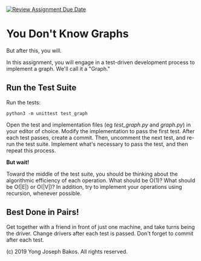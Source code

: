[![Review Assignment Due Date](https://classroom.github.com/assets/deadline-readme-button-22041afd0340ce965d47ae6ef1cefeee28c7c493a6346c4f15d667ab976d596c.svg)](https://classroom.github.com/a/CaHhB4n8)
# You Don't Know Graphs

But after this, you will.

In this assignment, you will engage in a test-driven development process to
implement a graph. We'll call it a "Graph."

## Run the Test Suite

Run the tests:

`python3 -m unittest test_graph`

Open the test and implementation files (eg *test_graph.py* and *graph.py*) in your editor of choice. Modify the implementation to pass the first test. After each test passes, create a commit. Then, uncomment the next test, and re-run the test suite. Implement what's necessary to pass the test, and then repeat this process.

**But wait!**

Toward the middle of the test suite, you should be thinking about the algorithmic efficiency of each operation. What should be O(1)? What should be O(|E|) or O(|V|)? In addition, try to implement your operations using recursion, whenever possible.

## Best Done in Pairs!

Get together with a friend in front of just one machine, and take turns being the driver. Change drivers after each test is passed. Don't forget to commit after each test.

(c) 2019 Yong Joseph Bakos. All rights reserved.
